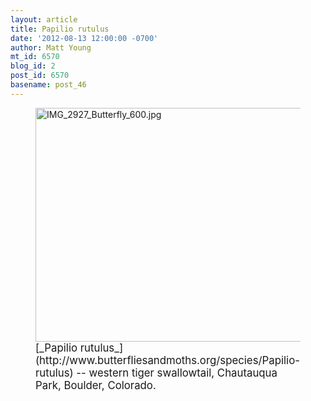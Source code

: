 ```yaml
---
layout: article
title: Papilio rutulus
date: '2012-08-13 12:00:00 -0700'
author: Matt Young
mt_id: 6570
blog_id: 2
post_id: 6570
basename: post_46
---
```

<figure>
<img src="/PT/uploads/2012/IMG_2927_Butterfly_600.jpg" alt="IMG_2927_Butterfly_600.jpg" width="600" height="374" />
<figcaption markdown="span">
<big>[_Papilio rutulus_](http://www.butterfliesandmoths.org/species/Papilio-rutulus) -- western tiger swallowtail, Chautauqua Park, Boulder, Colorado.</big> 

</figcaption>
</figure>
